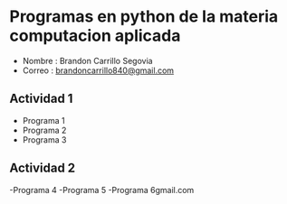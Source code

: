 # Programas en python de la materia computacion aplicada

- Nombre : Brandon Carrillo Segovia
- Correo : brandoncarrillo840@gmail.com 

## Actividad 1
- Programa 1
- Programa 2
- Programa 3
## Actividad 2
-Programa 4
-Programa 5
-Programa 6gmail.com